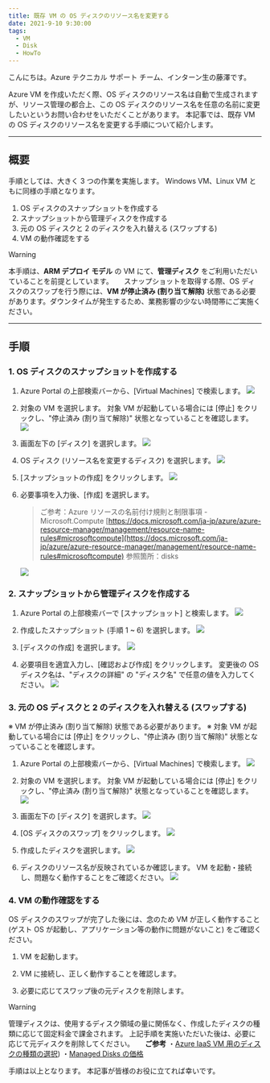 ```yaml
---
title: 既存 VM の OS ディスクのリソース名を変更する
date: 2021-9-10 9:30:00
tags:
  - VM
  - Disk
  - HowTo
---
```


こんにちは。Azure テクニカル サポート チーム、インターン生の藤澤です。

Azure VM を作成いただく際、OS ディスクのリソース名は自動で生成されますが、リソース管理の都合上、この OS ディスクのリソース名を任意の名前に変更したいというお問い合わせをいただくことがあります。
本記事では、既存 VM の OS ディスクのリソース名を変更する手順について紹介します。

<!-- more -->

---

## 概要

手順としては、大きく 3 つの作業を実施します。
Windows VM、Linux VM ともに同様の手順となります。

1. OS ディスクのスナップショットを作成する
2. スナップショットから管理ディスクを作成する
3. 元の OS ディスクと 2 のディスクを入れ替える (スワップする)
4. VM の動作確認をする

> [!WARNING]
> 本手順は、**ARM デプロイ モデル** の VM にて、**管理ディスク** をご利用いただいていることを前提としています。
> 　
> スナップショットを取得する際、OS ディスクのスワップを行う際には、**VM が停止済み (割り当て解除)** 状態である必要があります。ダウンタイムが発生するため、業務影響の少ない時間帯にご実施ください。



---

## 手順
### 1. OS ディスクのスナップショットを作成する

1. Azure Portal の上部検索バーから、[Virtual Machines] で検索します。
   ![](./how-to-change-os-disk-name/01.png)

2. 対象の VM を選択します。
   対象 VM が起動している場合には [停止] をクリックし、"停止済み (割り当て解除)" 状態となっていることを確認します。
   ![](./how-to-change-os-disk-name/02.png)

3. 画面左下の [ディスク] を選択します。
   ![](./how-to-change-os-disk-name/03.png)

4. OS ディスク (リソース名を変更するディスク) を選択します。
   ![](./how-to-change-os-disk-name/04.png)

5. [スナップショットの作成] をクリックします。
   ![](./how-to-change-os-disk-name/05.png)

6. 必要事項を入力後、[作成] を選択します。

   > ご参考：Azure リソースの名前付け規則と制限事項 - Microsoft.Compute
   >[https://docs.microsoft.com/ja-jp/azure/azure-resource-manager/management/resource-name-rules#microsoftcompute](https://docs.microsoft.com/ja-jp/azure/azure-resource-manager/management/resource-name-rules#microsoftcompute)
   > 参照箇所：disks

   ![](./how-to-change-os-disk-name/06.png)


### 2. スナップショットから管理ディスクを作成する

1. Azure Portal の上部検索バーで [スナップショット] と検索します。
   ![](./how-to-change-os-disk-name/07.png)

2. 作成したスナップショット (手順 1 ~ 6) を選択します。
   ![](./how-to-change-os-disk-name/08.png)

3. [ディスクの作成] を選択します。
   ![](./how-to-change-os-disk-name/09.png)

4. 必要項目を適宜入力し、[確認および作成] をクリックします。
    変更後の OS ディスク名は、"ディスクの詳細" の "ディスク名" で任意の値を入力してください。
    ![](./how-to-change-os-disk-name/10.png)


### 3. 元の OS ディスクと 2 のディスクを入れ替える (スワップする)
※ VM が停止済み (割り当て解除) 状態である必要があります。
※ 対象 VM が起動している場合には [停止] をクリックし、"停止済み (割り当て解除)" 状態となっていることを確認します。

1. Azure Portal の上部検索バーから、[Virtual Machines] で検索します。
   ![](./how-to-change-os-disk-name/01.png)

2. 対象の VM を選択します。
   対象 VM が起動している場合には [停止] をクリックし、"停止済み (割り当て解除)" 状態となっていることを確認します。
   ![](./how-to-change-os-disk-name/02.png)

3. 画面左下の [ディスク] を選択します。
   ![](./how-to-change-os-disk-name/03.png)

4. [OS ディスクのスワップ] をクリックします。
    ![](./how-to-change-os-disk-name/13.png)

5. 作成したディスクを選択します。
    ![](./how-to-change-os-disk-name/14.png)

6. ディスクのリソース名が反映されているか確認します。
    VM を起動・接続し、問題なく動作することをご確認ください。
    ![](./how-to-change-os-disk-name/15.png)

### 4. VM の動作確認をする

OS ディスクのスワップが完了した後には、念のため VM が正しく動作すること (ゲスト OS が起動し、アプリケーション等の動作に問題がないこと) をご確認ください。


1. VM を起動します。

2. VM に接続し、正しく動作することを確認します。

3. 必要に応じてスワップ後の元ディスクを削除します。

> [!WARNING]
> 管理ディスクは、使用するディスク領域の量に関係なく、作成したディスクの種類に応じて固定料金で課金されます。
> 上記手順を実施いただいた後は、必要に応じて元ディスクを削除してください。
> 　
> **ご参考**
> ・[Azure IaaS VM 用のディスクの種類の選択](https://docs.microsoft.com/ja-jp/azure/virtual-machines/disks-types)) 
> ・[Managed Disks の価格](https://azure.microsoft.com/ja-jp/pricing/details/managed-disks/)




手順は以上となります。
本記事が皆様のお役に立てれば幸いです。